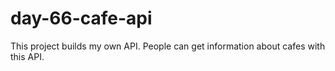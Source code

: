 # day-66-cafe-api

This project builds my own API.
People can get information about cafes with this API.
